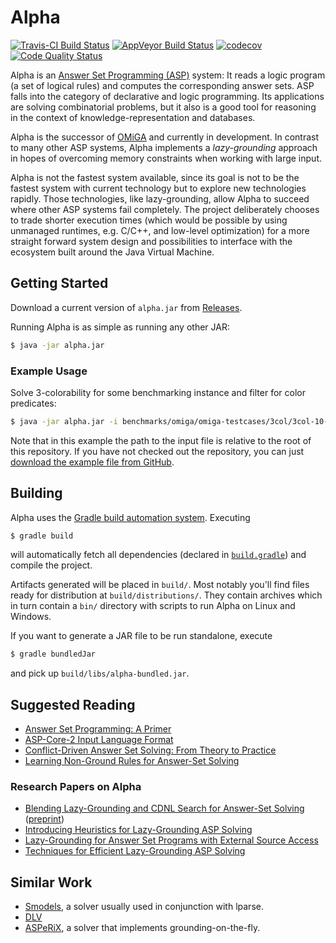 # Alpha

[![Travis-CI Build Status](https://travis-ci.org/alpha-asp/Alpha.svg?branch=master)](https://travis-ci.org/alpha-asp/Alpha)
[![AppVeyor Build Status](https://ci.appveyor.com/api/projects/status/3wrwa7on0en01y7u?svg=true)](https://ci.appveyor.com/project/lorenzleutgeb/alpha)
[![codecov](https://codecov.io/gh/alpha-asp/Alpha/branch/master/graph/badge.svg)](https://codecov.io/gh/alpha-asp/Alpha)
[![Code Quality Status](https://codebeat.co/badges/10b609be-9774-42a1-b7fe-2bb64382744d)](https://codebeat.co/projects/github-com-alpha-asp-alpha-master)

Alpha is an [Answer Set Programming (ASP)](https://en.wikipedia.org/wiki/Answer_set_programming) system: It reads a
logic program (a set of logical rules) and computes the corresponding answer sets. ASP falls into the category of
declarative and logic programming. Its applications are solving combinatorial problems, but it also is a good tool for
reasoning in the context of knowledge-representation and databases.

Alpha is the successor of [OMiGA](http://www.kr.tuwien.ac.at/research/systems/omiga/) and currently in development.
In contrast to many other ASP systems, Alpha implements a *lazy-grounding* approach in hopes of overcoming memory
constraints when working with large input.

Alpha is not the fastest system available, since its goal is not to be the fastest system with current technology but
to explore new technologies rapidly. Those technologies, like lazy-grounding, allow Alpha to succeed where other ASP
systems fail completely. The project deliberately chooses to trade shorter execution times (which would be possible by
using unmanaged runtimes, e.g. C/C++, and low-level optimization) for a more straight forward system design and
possibilities to interface with the ecosystem built around the Java Virtual Machine.

## Getting Started

Download a current version of `alpha.jar` from [Releases](https://github.com/AntoniusW/Alpha/releases).

Running Alpha is as simple as running any other JAR:

```bash
$ java -jar alpha.jar
```

### Example Usage

Solve 3-colorability for some benchmarking instance and filter for color predicates:

```bash
$ java -jar alpha.jar -i benchmarks/omiga/omiga-testcases/3col/3col-10-18.txt -fblue -fred -fgreen
```

Note that in this example the path to the input file is relative to the root of this repository. If you have not checked out the repository, you can just [download the example file from GitHub](/benchmarks/omiga/omiga-testcases/3col/3col-10-18.txt).

## Building

Alpha uses the [Gradle build automation system](https://gradle.org). Executing

```bash
$ gradle build
```

will automatically fetch all dependencies (declared in [`build.gradle`](build.gradle)) and compile the project.

Artifacts generated will be placed in `build/`. Most notably you'll find files ready for distribution at
`build/distributions/`. They contain archives which in turn contain a `bin/` directory with scripts to run Alpha on Linux
and Windows.

If you want to generate a JAR file to be run standalone, execute

```bash
$ gradle bundledJar
```

and pick up `build/libs/alpha-bundled.jar`.

## Suggested Reading

 * [Answer Set Programming: A Primer](http://www.kr.tuwien.ac.at/staff/tkren/pub/2009/rw2009-asp.pdf)
 * [ASP-Core-2 Input Language Format](https://www.mat.unical.it/aspcomp2013/files/ASP-CORE-2.01c.pdf)
 * [Conflict-Driven Answer Set Solving: From Theory to Practice](http://www.cs.uni-potsdam.de/wv/pdfformat/gekasc12c.pdf)
 * [Learning Non-Ground Rules for Answer-Set Solving](http://kr.irlab.org/sites/10.56.35.200.gttv13/files/gttv13.pdf#page=31)

### Research Papers on Alpha

 * [Blending Lazy-Grounding and CDNL Search for Answer-Set Solving](https://doi.org/10.1007/978-3-319-61660-5_17) ([preprint](http://www.kr.tuwien.ac.at/research/systems/alpha/blending_lazy_grounding.pdf))
 * [Introducing Heuristics for Lazy-Grounding ASP Solving](https://sites.google.com/site/paoasp2017/Taupe-et-al.pdf)
 * [Lazy-Grounding for Answer Set Programs with External Source Access](https://www.ijcai.org/proceedings/2017/0141.pdf)
 * [Techniques for Efficient Lazy-Grounding ASP Solving](https://www.uni-wuerzburg.de/fileadmin/10030100/Publications/TR_Declare17.pdf#page=131)

## Similar Work

 * [Smodels](http://www.tcs.hut.fi/Software/smodels/), a solver usually used in conjunction with lparse.
 * [DLV](http://www.dlvsystem.com/dlv/)
 * [ASPeRiX](http://www.info.univ-angers.fr/pub/claire/asperix/), a solver that implements grounding-on-the-fly.
